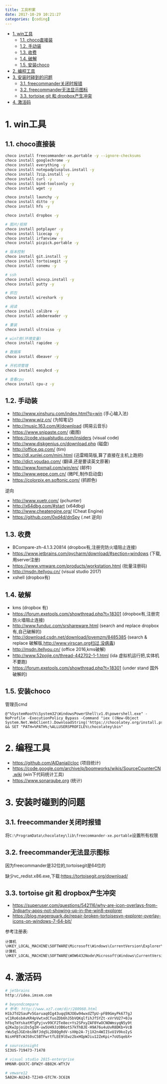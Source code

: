 ```yaml
---
title: 工具积累
date: 2017-10-29 10:21:27
categories: [coding]
---
```


<!-- TOC -->

- [1. win工具](#1-win工具)
    - [1.1. choco直接装](#11-choco直接装)
    - [1.2. 手动装](#12-手动装)
    - [1.3. 收费](#13-收费)
    - [1.4. 破解](#14-破解)
    - [1.5. 安装choco](#15-安装choco)
- [2. 编程工具](#2-编程工具)
- [3. 安装时碰到的问题](#3-安装时碰到的问题)
    - [3.1. freecommander关闭时报错](#31-freecommander关闭时报错)
    - [3.2. freecommander无法显示图标](#32-freecommander无法显示图标)
    - [3.3. tortoise git 和 dropbox产生冲突](#33-tortoise-git-和-dropbox产生冲突)
- [4. 激活码](#4-激活码)

<!-- /TOC -->


<a id="markdown-1-win工具" name="1-win工具"></a>
# 1. win工具

<a id="markdown-11-choco直接装" name="11-choco直接装"></a>
## 1.1. choco直接装
```bash
choco install freecommander-xe.portable -y --ignore-checksums
choco install googlechrome -y
choco install everything -y
choco install notepadplusplus.install -y
choco install 7zip.install -y
choco install curl -y
choco install bind-toolsonly -y
choco install wget -y

choco install launchy -y
choco install ditto -y
choco install hfs -y

choco install dropbox -y

# 图片/视频
choco install potplayer -y
choco install licecap -y
choco install irfanview -y
choco install picpick.portable -y

# 版本控制
choco install git.install -y
choco install tortoisegit -y
choco install conemu -y

# ssh
choco install winscp.install -y
choco install putty -y

# 抓包
choco install wireshark -y

# 阅读
choco install calibre -y
choco install adobereader -y

# 重装
choco install ultraiso -y

# win7用(环境变量)
choco install rapidee -y

# 数据库
choco install dbeaver -y

# 开机项管理
choco install easybcd -y

# 查看cpu
choco install cpu-z -y

```

<a id="markdown-12-手动装" name="12-手动装"></a>
## 1.2. 手动装


* http://www.xinshuru.com/index.html?p=win (手心输入法)
* http://www.wiz.cn/ (为知笔记)
* http://music.163.com/#/download (网易云音乐)
* https://www.snipaste.com/ (截图)
* https://code.visualstudio.com/insiders (visual code)
* http://www.diskgenius.cn/download.php (磁盘)
* http://office.qq.com/ (tim)
* http://dl.xunlei.com/mini.html (迅雷精简版,算了直接在主机上跑把)
* http://dict.youdao.com/ (翻译,还是要读英文原著)
* http://www.foxmail.com/win/en/ (邮件)
* http://www.wepe.com.cn/ (微PE,制作启动盘)
* https://colorpix.en.softonic.com/ (抓颜色)

逆向

* http://www.xuetr.com/ (pchunter)
* http://x64dbg.com/#start (x64dbg)
* http://www.cheatengine.org/ (Cheat Engine)
* https://github.com/0xd4d/dnSpy (.net 逆向)

<a id="markdown-13-收费" name="13-收费"></a>
## 1.3. 收费

* BCompare-zh-4.1.3.20814 (dropbox有,注册完防火墙阻止连接)
* https://www.jetbrains.com/pycharm/download/#section=windows (下载,用server注册)
* https://www.vmware.com/products/workstation.html (批量注册码)
* http://msdn.itellyou.cn/ (visual studio 2017)
* xshell (dropbox有)

<a id="markdown-14-破解" name="14-破解"></a>
## 1.4. 破解

* kms (dropbox 有)
* https://forum.exetools.com/showthread.php?t=18301 (dropbox有,注册完防火墙阻止连接)
* http://www.funduc.com/srshareware.html  (search and replace dropbox有,自己破解的)
* http://download.csdn.net/download/lovemzm/8485385 (search & replace 破解版,http://www.virscan.org扫过,没病毒)
* http://msdn.itellyou.cn/ (office 2016,kms破解)
* http://www.52pojie.cn/thread-442702-1-1.html (ida 虚拟机运行把,实体机不要跑)
* https://forum.exetools.com/showthread.php?t=18301 (under stand 国外破解的)

<a id="markdown-15-安装choco" name="15-安装choco"></a>
## 1.5. 安装choco
管理员cmd
```
@"%SystemRoot%\System32\WindowsPowerShell\v1.0\powershell.exe" -NoProfile -ExecutionPolicy Bypass -Command "iex ((New-Object System.Net.WebClient).DownloadString('https://chocolatey.org/install.ps1'))" && SET "PATH=%PATH%;%ALLUSERSPROFILE%\chocolatey\bin"
```

<a id="markdown-2-编程工具" name="2-编程工具"></a>
# 2. 编程工具
* https://github.com/AlDanial/cloc (项目统计)
* https://code.google.com/archive/p/boomworks/wikis/SourceCounterCN.wiki (win下代码统计工具)
* https://www.sonarqube.org (统计)

<a id="markdown-3-安装时碰到的问题" name="3-安装时碰到的问题"></a>
# 3. 安装时碰到的问题

<a id="markdown-31-freecommander关闭时报错" name="31-freecommander关闭时报错"></a>
## 3.1. freecommander关闭时报错
将`C:\ProgramData\chocolatey\lib\freecommander-xe.portable`设置所有权限


<a id="markdown-32-freecommander无法显示图标" name="32-freecommander无法显示图标"></a>
## 3.2. freecommander无法显示图标

因为freecommander是32位的,tortoisegit是64位的

缺少vc_redist.x86.exe,下载:https://tortoisegit.org/download/

<a id="markdown-33-tortoise-git-和-dropbox产生冲突" name="33-tortoise-git-和-dropbox产生冲突"></a>
## 3.3. tortoise git 和 dropbox产生冲突
* https://superuser.com/questions/542116/why-are-icon-overlays-from-3rdparty-apps-not-showing-up-in-the-win8-explorer
* https://blog.magerquark.de/repair-broken-tortoisesvn-explorer-overlay-icons-on-windows-7-64-bit/

参考注册表:
```
计算机\HKEY_LOCAL_MACHINE\SOFTWARE\Microsoft\Windows\CurrentVersion\Explorer\ShellIconOverlayIdentifiers
计算机\HKEY_LOCAL_MACHINE\SOFTWARE\WOW6432Node\Microsoft\Windows\CurrentVersion\Explorer\ShellIconOverlayIdentifiers
```

<a id="markdown-4-激活码" name="4-激活码"></a>
# 4. 激活码
```bash
# jetbrains
http://idea.imsxm.com

# beyondcompare
# 参考: http://www.xz7.com/dir/280960.html
H1bJTd2SauPv5Garuaq0Ig43uqq5NJOEw94wxdZTpU-pFB9GmyPk677gJ
vC1Ro6sbAvKR4pVwtxdCfuoZDb6hJ5bVQKqlfihJfSYZt-xVrVU27+0Ja
hFbqTmYskatMTgPyjvv99CF2Te8ec+Ys2SPxyZAF0YwOCNOWmsyqN5y9t
q2Kw2pjoiDs5gIH-uw5U49JzOB6otS7kThBJE-H9A76u4uUvR8DKb+VcB
rWu5qSJGEnbsXNfJdq5L2D8QgRdV-sXHp2A-7j1X2n4WIISvU1V9koIyS
NisHFBTcWJS0sC5BTFwrtfLEE9lEwz2bxHQpWJiu12ZeKpi+7oUSqebX+

# sourceinsight
SI3US-719473-71478

# visual studio 2015-enterprise
HM6NR-QXX7C-DFW2Y-8B82K-WTYJV

# vmware12
5A02H-AU243-TZJ49-GTC7K-3C61N

```

